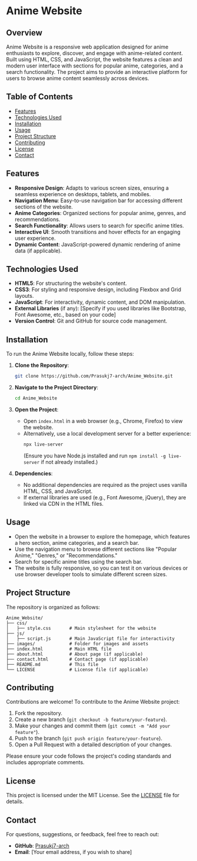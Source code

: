 # Anime Website

## Overview
Anime Website is a responsive web application designed for anime enthusiasts to explore, discover, and engage with anime-related content. Built using HTML, CSS, and JavaScript, the website features a clean and modern user interface with sections for popular anime, categories, and a search functionality. The project aims to provide an interactive platform for users to browse anime content seamlessly across devices.

## Table of Contents
- [Features](#features)
- [Technologies Used](#technologies-used)
- [Installation](#installation)
- [Usage](#usage)
- [Project Structure](#project-structure)
- [Contributing](#contributing)
- [License](#license)
- [Contact](#contact)

## Features
- **Responsive Design**: Adapts to various screen sizes, ensuring a seamless experience on desktops, tablets, and mobiles.
- **Navigation Menu**: Easy-to-use navigation bar for accessing different sections of the website.
- **Anime Categories**: Organized sections for popular anime, genres, and recommendations.
- **Search Functionality**: Allows users to search for specific anime titles.
- **Interactive UI**: Smooth transitions and hover effects for an engaging user experience.
- **Dynamic Content**: JavaScript-powered dynamic rendering of anime data (if applicable).

## Technologies Used
- **HTML5**: For structuring the website's content.
- **CSS3**: For styling and responsive design, including Flexbox and Grid layouts.
- **JavaScript**: For interactivity, dynamic content, and DOM manipulation.
- **External Libraries** (if any): [Specify if you used libraries like Bootstrap, Font Awesome, etc., based on your code]
- **Version Control**: Git and GitHub for source code management.

## Installation
To run the Anime Website locally, follow these steps:

1. **Clone the Repository**:
   ```bash
   git clone https://github.com/Prasukj7-arch/Anime_Website.git
   ```

2. **Navigate to the Project Directory**:
   ```bash
   cd Anime_Website
   ```

3. **Open the Project**:
   - Open `index.html` in a web browser (e.g., Chrome, Firefox) to view the website.
   - Alternatively, use a local development server for a better experience:
     ```bash
     npx live-server
     ```
     (Ensure you have Node.js installed and run `npm install -g live-server` if not already installed.)

4. **Dependencies**:
   - No additional dependencies are required as the project uses vanilla HTML, CSS, and JavaScript.
   - If external libraries are used (e.g., Font Awesome, jQuery), they are linked via CDN in the HTML files.

## Usage
- Open the website in a browser to explore the homepage, which features a hero section, anime categories, and a search bar.
- Use the navigation menu to browse different sections like "Popular Anime," "Genres," or "Recommendations."
- Search for specific anime titles using the search bar.
- The website is fully responsive, so you can test it on various devices or use browser developer tools to simulate different screen sizes.

## Project Structure
The repository is organized as follows:
```
Anime_Website/
├── css/
│   ├── style.css       # Main stylesheet for the website
├── js/
│   ├── script.js       # Main JavaScript file for interactivity
├── images/             # Folder for images and assets
├── index.html          # Main HTML file
├── about.html          # About page (if applicable)
├── contact.html        # Contact page (if applicable)
├── README.md           # This file
└── LICENSE             # License file (if applicable)
```

## Contributing
Contributions are welcome! To contribute to the Anime Website project:
1. Fork the repository.
2. Create a new branch (`git checkout -b feature/your-feature`).
3. Make your changes and commit them (`git commit -m "Add your feature"`).
4. Push to the branch (`git push origin feature/your-feature`).
5. Open a Pull Request with a detailed description of your changes.

Please ensure your code follows the project's coding standards and includes appropriate comments.

## License
This project is licensed under the MIT License. See the [LICENSE](LICENSE) file for details.

## Contact
For questions, suggestions, or feedback, feel free to reach out:
- **GitHub**: [Prasukj7-arch](https://github.com/Prasukj7-arch)
- **Email**: [Your email address, if you wish to share]